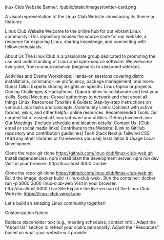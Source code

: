 inux Club Website Banner: /public/static/images/twitter-card.png
    
A visual representation of the Linux Club Website showcasing its theme or features

Linux Club Website
Welcome to the online hub for our vibrant Linux community! This repository houses the source code for our website, a resource for exploring Linux, sharing knowledge, and connecting with fellow enthusiasts.

About Us
The Linux Club is a passionate group dedicated to promoting the use and understanding of Linux and open-source software. We welcome everyone, from curious новички (beginners) to seasoned veterans.

Activities and Events
Workshops: Hands-on sessions covering distro installations, command-line proficiency, package management, and more.
Guest Talks: Experts sharing insights on specific Linux topics or projects.
Coding Challenges & Hackathons: Opportunities to collaborate and test your skills.
Social Meetups: Casual gatherings to network and chat about all things Linux.
Resources
Tutorials & Guides: Step-by-step instructions on various Linux tasks and concepts.
Community Links: Connect with active forums, wikis, and other helpful online resources.
Recommended Tools: Our curated list of essential Linux software and utilities.
Getting Involved
Join Our Meetings: [Include schedule and location details]
Contact Us: [Club email or social media links]
Contribute to the Website: [Link to GitHub repository and contribution guidelines]
Tech Stack
Next.js
Tailwind CSS
[Add any other libraries or frameworks you use]
Installation & Usage
Local Development

Clone the repo: git clone https://github.com/linux-club/linux-club-web.git
Install dependencies: npm install
Start the development server: npm run dev
Visit in your browser: http://localhost:3000
Docker

Clone the repo: git clone https://github.com/linux-club/linux-club-web.git
Build the image: docker build -t linux-club-web .
Run the container: docker run -p 3000:3000 linux-club-web
Visit in your browser: http://localhost:3000
Live Site
Explore the live version of the Linux Club Website: https://linux-club.vercel.app

Let's build an amazing Linux community together!

Customization Notes:

Replace placeholder text (e.g., meeting schedules, contact info).
Adapt the "About Us" section to reflect your club's personality.
Adjust the "Resources" based on what your website will provide.
